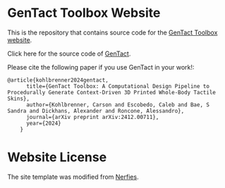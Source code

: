# GenTact Toolbox Website

This is the repository that contains source code for the [GenTact Toolbox website](https://hiro-group.ronc.one/gentacttoolbox/).

Click here for the source code of [GenTact](https://github.com/ckohl10/gentact).

Please cite the following paper if you use GenTact in your work!:
```
@article{kohlbrenner2024gentact,
      title={GenTact Toolbox: A Computational Design Pipeline to Procedurally Generate Context-Driven 3D Printed Whole-Body Tactile Skins},
      author={Kohlbrenner, Carson and Escobedo, Caleb and Bae, S Sandra and Dickhans, Alexander and Roncone, Alessandro},
      journal={arXiv preprint arXiv:2412.00711},
      year={2024}
    }
```

# Website License
The site template was modified from [Nerfies](https://github.com/nerfies/nerfies.github.io).
